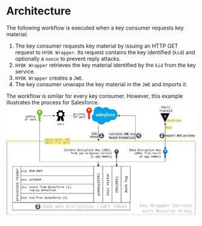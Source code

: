 # Architecture
The following workflow is executed when a key consumer requests key material:

1. The key consumer requests key material by issuing an HTTP GET request to `HYOK Wrapper`. Its request contains the key identified (`kid`) and optionally a `nonce` to prevent reply attacks.
2. `HYOK Wrapper` retrieves the key material identified by the `kid` from the key service.
3. `HYOK Wrapper` creates a `JWE`.
4. The key consumer unwraps the key material in the `JWE` and imports it.

The workflow is similar for every key consumer. However, this example illustrates the process for Salesforce.
![workflow](cache-only-key-service-v3.png)

